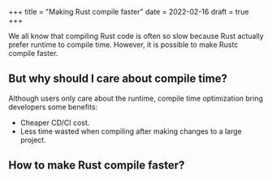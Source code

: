 +++
title = "Making Rust compile faster"
date = 2022-02-16
draft = true
+++

We all know that compiling Rust code is often so slow because Rust actually prefer runtime to compile time.  However, it is possible to make Rustc compile faster. 

<!-- more -->

## But why should I care about compile time?

Although users only care about the runtime, compile time optimization bring developers some benefits:

- Cheaper CD/CI cost.
- Less time wasted when compiling after making changes to a large project.

## How to make Rust compile faster?

